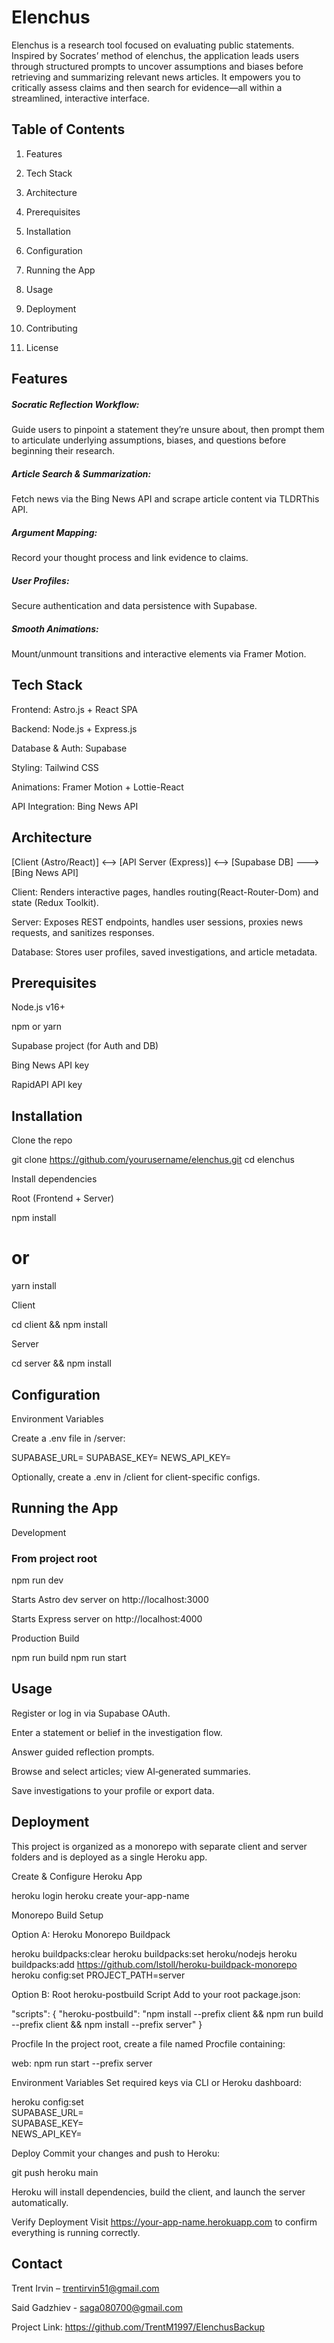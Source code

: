 # Elenchus

Elenchus is a research tool focused on evaluating public statements. Inspired by Socrates’ method of elenchus,
the application leads users through structured prompts to uncover assumptions and biases before retrieving and summarizing relevant news articles.
It empowers you to critically assess claims and then search for evidence—all within a streamlined, interactive interface.

## Table of Contents

1. Features

2. Tech Stack

3. Architecture

4. Prerequisites

5. Installation

6. Configuration

7. Running the App

8. Usage

9. Deployment

10. Contributing

11. License

## Features

##### Socratic Reflection Workflow:

Guide users to pinpoint a statement they’re unsure about, then prompt them to articulate underlying assumptions, biases, and questions before beginning their research.

##### Article Search & Summarization:

Fetch news via the Bing News API and scrape article content via TLDRThis API.

##### Argument Mapping:

Record your thought process and link evidence to claims.

##### User Profiles:

Secure authentication and data persistence with Supabase.

##### Smooth Animations:

Mount/unmount transitions and interactive elements via Framer Motion.

## Tech Stack

Frontend: Astro.js + React SPA

Backend: Node.js + Express.js

Database & Auth: Supabase

Styling: Tailwind CSS

Animations: Framer Motion + Lottie-React

API Integration: Bing News API

## Architecture

[Client (Astro/React)] <--> [API Server (Express)] <--> [Supabase DB]
\---> [Bing News API]

Client: Renders interactive pages, handles routing(React-Router-Dom) and state (Redux Toolkit).

Server: Exposes REST endpoints, handles user sessions, proxies news requests, and sanitizes responses.

Database: Stores user profiles, saved investigations, and article metadata.

## Prerequisites

Node.js v16+

npm or yarn

Supabase project (for Auth and DB)

Bing News API key

RapidAPI API key

## Installation

Clone the repo

git clone https://github.com/yourusername/elenchus.git
cd elenchus

Install dependencies

Root (Frontend + Server)

npm install

# or

yarn install

Client

cd client && npm install

Server

cd server && npm install

## Configuration

Environment Variables

Create a .env file in /server:

SUPABASE_URL=<your-supabase-url>
SUPABASE_KEY=<your-supabase-key>
NEWS_API_KEY=<your-bing-news-api-key>

Optionally, create a .env in /client for client-specific configs.

## Running the App

Development

### From project root

npm run dev

Starts Astro dev server on http://localhost:3000

Starts Express server on http://localhost:4000

Production Build

npm run build
npm run start

## Usage

Register or log in via Supabase OAuth.

Enter a statement or belief in the investigation flow.

Answer guided reflection prompts.

Browse and select articles; view AI‑generated summaries.

Save investigations to your profile or export data.

## Deployment

This project is organized as a monorepo with separate client and server folders and is deployed as a single Heroku app.

Create & Configure Heroku App

heroku login
heroku create your-app-name

Monorepo Build Setup

Option A: Heroku Monorepo Buildpack

heroku buildpacks:clear
heroku buildpacks:set heroku/nodejs
heroku buildpacks:add https://github.com/lstoll/heroku-buildpack-monorepo
heroku config:set PROJECT_PATH=server

Option B: Root heroku-postbuild Script
Add to your root package.json:

"scripts": {
"heroku-postbuild": "npm install --prefix client && npm run build --prefix client && npm install --prefix server"
}

Procfile
In the project root, create a file named Procfile containing:

web: npm run start --prefix server

Environment Variables
Set required keys via CLI or Heroku dashboard:

heroku config:set \
 SUPABASE_URL=<your-supabase-url> \
 SUPABASE_KEY=<your-supabase-key> \
 NEWS_API_KEY=<your-bing-news-api-key>

Deploy
Commit your changes and push to Heroku:

git push heroku main

Heroku will install dependencies, build the client, and launch the server automatically.

Verify Deployment
Visit https://your-app-name.herokuapp.com to confirm everything is running correctly.

## Contact

Trent Irvin – trentirvin51@gmail.com

Said Gadzhiev - saga080700@gmail.com

Project Link: https://github.com/TrentM1997/ElenchusBackup
